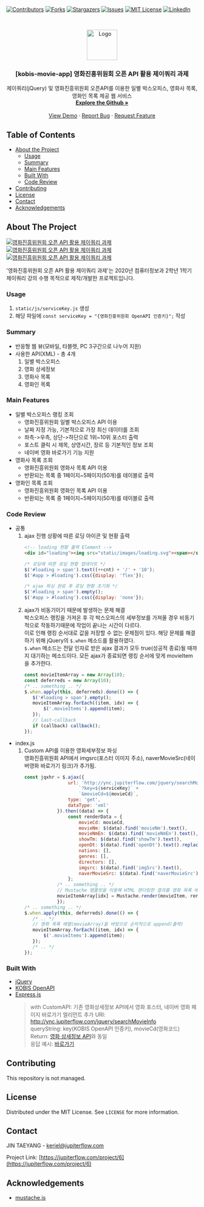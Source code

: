<!--
*** Thanks for checking out this README Template. If you have a suggestion that would
*** make this better, please fork the repo and create a pull request or simply open
*** an issue with the tag "enhancement".
*** Thanks again! Now go create something AMAZING! :D
-->


<!-- PROJECT SHIELDS -->
<!--
*** I'm using markdown "reference style" links for readability.
*** Reference links are enclosed in brackets [ ] instead of parentheses ( ).
*** See the bottom of this document for the declaration of the reference variables
*** for contributors-url, forks-url, etc. This is an optional, concise syntax you may use.
*** https://www.markdownguide.org/basic-syntax/#reference-style-links
-->
[![Contributors][contributors-shield]][contributors-url]
[![Forks][forks-shield]][forks-url]
[![Stargazers][stars-shield]][stars-url]
[![Issues][issues-shield]][issues-url]
[![MIT License][license-shield]][license-url]
[![LinkedIn][linkedin-shield]][linkedin-url]



<!-- PROJECT LOGO -->
<br />
<p align="center">
  <a href="https://github.com/960813/jquery-kobis-app">
    <img src="https://github.com/960813/jquery-kobis-app/blob/master/_data/README.png?raw=true" alt="Logo" width="80" height="80">
  </a>

  <h3 align="center">[kobis-movie-app] 영화진흥위원회 오픈 API 활용 제이쿼리 과제</h3>

  <p align="center">
    제이쿼리(jQuery) 및 영화진흥위원회 오픈API를 이용한 일별 박스오피스, 영화사 목록, 영화인 목록 제공 웹 서비스
    <br />
    <a href="https://github.com/960813/jquery-kobis-app"><strong>Explore the Github »</strong></a>
    <br />
    <br />
    <a href="http://ync.jupiterflow.com/movie/">View Demo</a>
    ·
    <a href="https://github.com/960813/jquery-kobis-app/issues">Report Bug</a>
    ·
    <a href="https://github.com/960813/jquery-kobis-app/issues">Request Feature</a>
  </p>
</p>


<!-- TABLE OF CONTENTS -->
## Table of Contents

* [About the Project](#about-the-project)
  * [Usage](#usage)
  * [Summary](#summary)
  * [Main Features](#main-features)
  * [Built With](#built-with)
  * [Code Review](#code-review)
* [Contributing](#contributing)
* [License](#license)
* [Contact](#contact)
* [Acknowledgements](#acknowledgements)



<!-- ABOUT THE PROJECT -->
## About The Project
[![영화진흥위원회 오픈 API 활용 제이쿼리 과제][product-screenshot-1]](https://jupiterflow.com/project/6)
[![영화진흥위원회 오픈 API 활용 제이쿼리 과제][product-screenshot-2]](https://jupiterflow.com/project/6)
[![영화진흥위원회 오픈 API 활용 제이쿼리 과제][product-screenshot-3]](https://jupiterflow.com/project/6)

'영화진흥위원회 오픈 API 활용 제이쿼리 과제'는 2020년 컴퓨터정보과 2학년 1학기 제이쿼리 강의 수행 목적으로 제작/개발한 프로젝트입니다. 

### Usage
1. `static/js/serviceKey.js` 생성
2. 해당 파일에 `const serviceKey = "{영화진흥위원회 OpenAPI 인증키}";` 작성

### Summary
* 반응형 웹 뷰(모바일, 타블렛, PC 3구간으로 나누어 지원)
* 사용한 API(XML) - 총 4개
    1. 일별 박스오피스
    2. 영화 상세정보
    3. 영화사 목록
    4. 영화인 목록

### Main Features
* 일별 박스오피스 랭킹 조회
    * 영화진흥위원회 일별 박스오피스 API 이용 
    * 날짜 지정 가능, 기본적으로 가장 최신 데이터를 조회
    * 좌측->우측, 상단->하단으로 1위~10위 포스터 출력
    * 포스트 클릭 시 제목, 상영시간, 장르 등 기본적인 정보 조회
    * 네이버 영화 바로가기 기능 지원
* 영화사 목록 조회
    * 영화진흥위원회 영화사 목록 API 이용
    * 반환되는 목록 중 1페이지~5페이지(50개)를 테이블로 출력
* 영화인 목록 조회
    * 영화진흥위원회 영화인 목록 API 이용
    * 반환되는 목록 중 1페이지~5페이지(50개)를 테이블로 출력
      
### Code Review
* 공통
    1. ajax 진행 상황에 따른 로딩 아이콘 및 현황 출력
        ```html
        <!-- loading 현황 출력 Element -->
        <div id="loading"><img src="static/images/loading.svg"><span></span></div>
        ```
        ```javascript
        /* 로딩에 따른 로딩 현황 업데이트 */
        $('#loading > span').text((++cnt) + '/' + '10');
        $('#app > #loading').css({display: 'flex'});
       
        /* ajax 파싱 완료 후 로딩 현황 초기화 */
        $('#loading > span').empty();
        $('#app > #loading').css({display: 'none'});
        ```
    2. ajax가 비동기이기 때문에 발생하는 문제 해결  
        박스오피스 랭킹을 가져온 후 각 박스오피스의 세부정보를 가져올 경우 비동기적으로 작동하기때문에 작업이 끝나는 시간이 다르다.  
        이로 인해 랭킹 순서대로 값을 저장할 수 없는 문제점이 있다. 해당 문제를 해결하기 위해 jQuery의 `$.when` 메소드를 활용하였다.  
        `$.when` 메소드는 전달 인자로 받은 ajax 결과가 모두 true(성공적 종료)될 때까지 대기하는 메소드이다. 모든 ajax가 종료되면 랭킹 순서에 맞게 movieItem을 추가한다.
        ```javascript
        const movieItemArray = new Array(10);
        const deferreds = new Array(10);
        /* .. something .. */
        $.when.apply(this, deferreds).done(() => {
           $('#loading > span').empty();
           movieItemArray.forEach((item, idx) => {
               $('.movieItems').append(item);
           });
           // last-callback
           if (callback) callback();
        });
        ```
* index.js
    1. Custom API를 이용한 영화세부정보 파싱  
        영화진흥위원회 API에서 imgsrc(포스터 이미지 주소), naverMovieSrc(네이버영화 바로가기 링크)가 추가됨.
        ```javascript
        const jqxhr = $.ajax({
                        url: 'http://ync.jupiterflow.com/jquery/searchMovieInfo' +
                            `?key=${serviceKey}` +
                            `&movieCd=${movieCd}`,
                        type: 'get',
                        dataType: 'xml'
                    }).then((data) => {
                        const renderData = {
                            movieCd: movieCd,
                            movieNm: $(data).find('movieNm').text(),
                            movieNmEn: $(data).find('movieNmEn').text(),
                            showTm: $(data).find('showTm').text(),
                            openDt: $(data).find('openDt').text().replace(/(\d{4})(\d{2})(\d{2})/g, '$1년 $2월 $3일'),
                            nations: [],
                            genres: [],
                            directors: [],
                            imgsrc: $(data).find('imgSrc').text(),
                            naverMovieSrc: $(data).find('naverMovieSrc').text()
                        };
                    /* .. something .. */
                    // Mustache 탬플릿을 이용해 HTML 렌더링한 결과를 영화 목록 배열에 순위에 맞게끔 저장
                    movieItemArray[idx] = Mustache.render(movieItem, renderData);
                    });
        /* .. something .. */
        $.when.apply(this, deferreds).done(() => {
           /* .. */
           // 영화 목록 배열(movieArray)을 바탕으로 순차적으로 append(출력)
           movieItemArray.forEach((item, idx) => {
               $('.movieItems').append(item);
           });
           /* .. */
        });
        ```
       
### Built With
* [jQuery](https://jquery.com/)
* [KOBIS OpenAPI](http://www.kobis.or.kr/kobisopenapi/homepg/apiservice/searchServiceInfo.do)
* [Express.js](https://expressjs.com/)
    > with CustomAPI: 기존 영화상세정보 API에서 영화 포스터, 네이버 영화 페이지 바로가기 엘리먼트 추가 
    > URI: http://ync.jupiterflow.com/jquery/searchMovieInfo  
    > queryString: key(KOBIS OpenAPI 인증키), movieCd(영화코드)  
    > Return: [영화 상세정보 API](http://www.kobis.or.kr/kobisopenapi/homepg/apiservice/searchServiceInfo.do)와 동일  
    > 응답 예시: [바로가기](http://ync.jupiterflow.com/jquery/searchMovieInfo?key=430156241533f1d058c603178cc3ca0e&movieCd=20124079)

<!-- CONTRIBUTING -->
## Contributing
This repository is not managed.

<!-- LICENSE -->
## License
Distributed under the MIT License. See `LICENSE` for more information.

<!-- CONTACT -->
## Contact
JIN TAEYANG - keriel@jupiterflow.com

Project Link: [https://jupiterflow.com/project/6](https://jupiterflow.com/project/6)

<!-- ACKNOWLEDGEMENTS -->
## Acknowledgements
* [mustache.js](https://mustache.github.io/)


<!-- MARKDOWN LINKS & IMAGES -->
<!-- https://www.markdownguide.org/basic-syntax/#reference-style-links -->
[contributors-shield]: https://img.shields.io/github/contributors/960813/jquery-kobis-app?style=flat-square
[contributors-url]: https://github.com/960813/jquery-kobis-app/graphs/contributors

[forks-shield]: https://img.shields.io/github/forks/960813/jquery-kobis-app?style=flat-square
[forks-url]: https://github.com/960813/jquery-kobis-app/network/members

[stars-shield]: https://img.shields.io/github/stars/960813/jquery-kobis-app?style=flat-square
[stars-url]: https://github.com/960813/jquery-kobis-app/stargazers

[issues-shield]: https://img.shields.io/github/issues/960813/jquery-kobis-app?style=flat-square

[issues-url]: https://github.com/960813/jquery-kobis-app/issues

[license-shield]: https://img.shields.io/github/license/960813/jquery-kobis-app?style=flat-square
[license-url]: https://github.com/960813/jquery-kobis-app/blob/master/LICENSE.txt

[linkedin-shield]: https://img.shields.io/badge/-LinkedIn-black.svg?style=flat-square&logo=linkedin&colorB=555
[linkedin-url]: https://linkedin.com/in/jupiterflow

[product-screenshot-1]: https://github.com/960813/jquery-kobis-app/blob/master/_data/001.JPG?raw=true
[product-screenshot-2]: https://github.com/960813/jquery-kobis-app/blob/master/_data/002.JPG?raw=true
[product-screenshot-3]: https://github.com/960813/jquery-kobis-app/blob/master/_data/003.JPG?raw=true